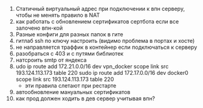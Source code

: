 1. Статичный виртуальный адрес при подключении к впн серверу, чтобы не менять правило в NAT
2. как работать с обновлением сертификатов сертбота если все залочено впн-кой
3. Разные конфиги для разных папок в гите
4. гитлаб ssh по ключу настроить (видимо проблема в портах и хосте)
5. не направляется траффик в контейнер если подключаться к серверу
6. разобраться с 403 и с путями библиотек
7. натсроить smtp от яндекса
8. udo ip route add 172.21.0.0/16 dev vpn_docker scope link src 193.124.113.173 table 220
   sudo ip route add 172.17.0.0/16 dev docker0 scope link src 193.124.113.173 table 220
    - эти правила слетают при рестарте
9. автообновление мануальных сертификатов
10. как прод должен ходить в дев сервер учитывая впн?